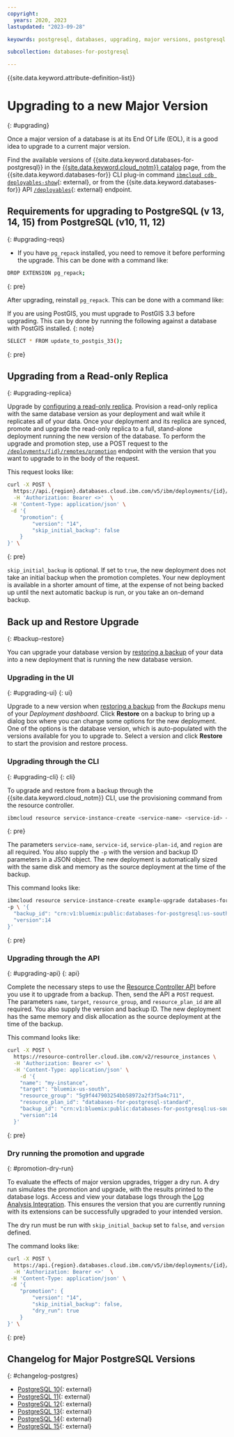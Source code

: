 ```yaml
---
copyright:
  years: 2020, 2023
lastupdated: "2023-09-28"

keyowrds: postgresql, databases, upgrading, major versions, postgresql new deployment, postgresql database version, postgresql major version

subcollection: databases-for-postgresql

---
```


{{site.data.keyword.attribute-definition-list}}

# Upgrading to a new Major Version
{: #upgrading}

Once a major version of a database is at its End Of Life (EOL), it is a good idea to upgrade to a current major version. 

Find the available versions of {{site.data.keyword.databases-for-postgresql}} in the [{{site.data.keyword.cloud_notm}} catalog](https://cloud.ibm.com/catalog/databases-for-postgresql) page, from the {{site.data.keyword.databases-for}} CLI plug-in command [`ibmcloud cdb deployables-show`](/docs/databases-cli-plugin?topic=databases-cli-plugin-cdb-reference#deployables-show){: external}, or from the {{site.data.keyword.databases-for}} API [`/deployables`](https://cloud.ibm.com/apidocs/cloud-databases-api#get-all-deployable-databases){: external} endpoint.

## Requirements for upgrading to PostgreSQL (v 13, 14, 15) from PostgreSQL (v10, 11, 12)
{: #upgrading-reqs}

- If you have `pg_repack` installed, you need to remove it before performing the upgrade. This can be done with a command like:

```sh
DROP EXTENSION pg_repack; 
```
{: pre}


After upgrading, reinstall `pg_repack`. This can be done with a command like:

If you are using PostGIS, you must upgrade to PostGIS 3.3 before upgrading. This can by done by running the following against a database with PostGIS installed.
{: note}

```sh
SELECT * FROM update_to_postgis_33();
```
{: pre}

## Upgrading from a Read-only Replica
{: #upgrading-replica}

Upgrade by [configuring a read-only replica](/docs/databases-for-postgresql?topic=databases-for-postgresql-read-only-replicas). Provision a read-only replica with the same database version as your deployment and wait while it replicates all of your data. Once your deployment and its replica are synced, promote and upgrade the read-only replica to a full, stand-alone deployment running the new version of the database. To perform the upgrade and promotion step, use a POST request to the [`/deployments/{id}/remotes/promotion`](https://cloud.ibm.com/apidocs/cloud-databases-api#promote-read-only-replica-to-a-full-deployment) endpoint with the version that you want to upgrade to in the body of the request. 

This request looks like:
```sh
curl -X POST \
  https://api.{region}.databases.cloud.ibm.com/v5/ibm/deployments/{id}/remotes/promotion \
  -H 'Authorization: Bearer <>'  \
 -H 'Content-Type: application/json' \
 -d '{
    "promotion": {
        "version": "14",
        "skip_initial_backup": false
    }
}' \
```
{: pre}

`skip_initial_backup` is optional. If set to `true`, the new deployment does not take an initial backup when the promotion completes. Your new deployment is available in a shorter amount of time, at the expense of not being backed up until the next automatic backup is run, or you take an on-demand backup.

## Back up and Restore Upgrade
{: #backup-restore}

You can upgrade your database version by [restoring a backup](/docs/databases-for-postgresql?topic=databases-for-postgresql-dashboard-backups&interface=ui#restore-backup) of your data into a new deployment that is running the new database version.

### Upgrading in the UI
{: #upgrading-ui}
{: ui}

Upgrade to a new version when [restoring a backup](/docs/databases-for-postgresql?topic=databases-for-postgresql-dashboard-backups&interface=ui#restore-backup) from the _Backups_ menu of your _Deployment dashboard_. Click **Restore** on a backup to bring up a dialog box where you can change some options for the new deployment. One of the options is the database version, which is auto-populated with the versions available for you to upgrade to. Select a version and click **Restore** to start the provision and restore process.

### Upgrading through the CLI
{: #upgrading-cli}
{: cli}

To upgrade and restore from a backup through the {{site.data.keyword.cloud_notm}} CLI, use the provisioning command from the resource controller.
```sh
ibmcloud resource service-instance-create <service-name> <service-id> <service-plan-id> <region>
```
{: pre}

The parameters `service-name`, `service-id`, `service-plan-id`, and `region` are all required. You also supply the `-p` with the version and backup ID parameters in a JSON object. The new deployment is automatically sized with the same disk and memory as the source deployment at the time of the backup.

This command looks like:
```sh
ibmcloud resource service-instance-create example-upgrade databases-for-postgresql standard us-south \
-p \ '{
  "backup_id": "crn:v1:bluemix:public:databases-for-postgresql:us-south:a/54e8ffe85dcedf470db5b5ee6ac4a8d8:1b8f53db-fc2d-4e24-8470-f82b15c71717:backup:06392e97-df90-46d8-98e8-cb67e9e0a8e6",
  "version":14
}'
```
{: pre}

### Upgrading through the API
{: #upgrading-api}
{: api}

Complete the necessary steps to use the [Resource Controller API](/docs/databases-for-postgresql?topic=databases-for-postgresql-provisioning&interface=api#provision-controller-api) before you use it to upgrade from a backup. Then, send the API a `POST` request. The parameters `name`, `target`, `resource_group`, and `resource_plan_id` are all required. You also supply the version and backup ID. The new deployment has the same memory and disk allocation as the source deployment at the time of the backup. 

This command looks like:
```sh
curl -X POST \
  https://resource-controller.cloud.ibm.com/v2/resource_instances \
  -H 'Authorization: Bearer <>' \
  -H 'Content-Type: application/json' \
    -d '{
    "name": "my-instance",
    "target": "bluemix-us-south",
    "resource_group": "5g9f447903254bb58972a2f3f5a4c711",
    "resource_plan_id": "databases-for-postgresql-standard",
    "backup_id": "crn:v1:bluemix:public:databases-for-postgresql:us-south:a/54e8ffe85dcedf470db5b5ee6ac4a8d8:1b8f53db-fc2d-4e24-8470-f82b15c71717:backup:06392e97-df90-46d8-98e8-cb67e9e0a8e6",
    "version":14
  }'
```
{: pre}

### Dry running the promotion and upgrade
{: #promotion-dry-run}

To evaluate the effects of major version upgrades, trigger a dry run. A dry run simulates the promotion and upgrade, with the results printed to the database logs. Access and view your database logs through the [Log Analysis Integration](/docs/databases-for-postgresql?topic=databases-for-postgresql-logging). This ensures the version that you are currently running with its extensions can be successfully upgraded to your intended version.

The dry run must be run with `skip_initial_backup` set to `false`, and `version` defined.

The command looks like:
```sh
curl -X POST \
  https://api.{region}.databases.cloud.ibm.com/v5/ibm/deployments/{id}/remotes/promotion \
  -H 'Authorization: Bearer <>'  \
 -H 'Content-Type: application/json' \
 -d '{
    "promotion": {
        "version": "14",
        "skip_initial_backup": false,
        "dry_run": true
    }
}' \
```
{: pre}

## Changelog for Major PostgreSQL Versions
{: #changelog-postgres}

- [PostgreSQL 10](https://www.postgresql.org/docs/10/release-10.html){: external}
- [PostgreSQL 11](https://www.postgresql.org/docs/11/release-11.html){: external}
- [PostgreSQL 12](https://www.postgresql.org/docs/current/release-12.html){: external}
- [PostgreSQL 13](https://www.postgresql.org/docs/13/release-13.html){: external}
- [PostgreSQL 14](https://www.postgresql.org/docs/14/release-14.html){: external}
- [PostgreSQL 15](https://www.postgresql.org/docs/release/15.0/){: external}
